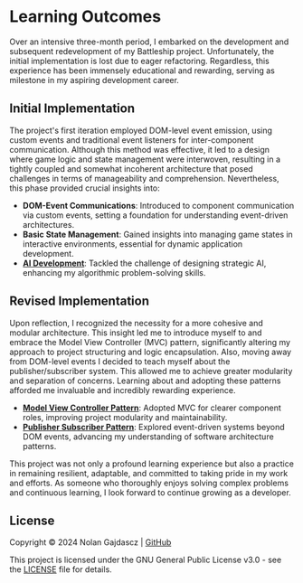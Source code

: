 # Learning Outcomes

Over an intensive three-month period, I embarked on the development and subsequent redevelopment of
my Battleship project. Unfortunately, the initial implementation is lost due to eager refactoring.
Regardless, this experience has been immensely educational and rewarding, serving as milestone in my
aspiring development career.

## Initial Implementation

The project's first iteration employed DOM-level event emission, using custom events and traditional
event listeners for inter-component communication. Although this method was effective, it led to a
design where game logic and state management were interwoven, resulting in a tightly coupled and
somewhat incoherent architecture that posed challenges in terms of manageability and comprehension.
Nevertheless, this phase provided crucial insights into:

- **DOM-Event Communications**: Introduced to component communication via custom events, setting a
  foundation for understanding event-driven architectures.
- **Basic State Management**: Gained insights into managing game states in interactive environments,
  essential for dynamic application development.
- [**AI Development**](../src/js/Components/AI/README.md): Tackled the challenge of designing
  strategic AI, enhancing my algorithmic problem-solving skills.

## Revised Implementation

Upon reflection, I recognized the necessity for a more cohesive and modular architecture. This
insight led me to introduce myself to and embrace the Model View Controller (MVC) pattern,
significantly altering my approach to project structuring and logic encapsulation. Also, moving away
from DOM-level events I decided to teach myself about the publisher/subscriber system. This allowed
me to achieve greater modularity and separation of concerns. Learning about and adopting these
patterns afforded me invaluable and incredibly rewarding experience.

- [**Model View Controller Pattern**](../src/js/Components/README.md): Adopted MVC for clearer
  component roles, improving project modularity and maintainability.
- [**Publisher Subscriber Pattern**](../src/js/Events/README.MD): Explored event-driven systems
  beyond DOM events, advancing my understanding of software architecture patterns.

This project was not only a profound learning experience but also a practice in remaining resilient,
adaptable, and committed to taking pride in my work and efforts. As someone who thoroughly enjoys
solving complex problems and continuous learning, I look forward to continue growing as a developer.

## License

Copyright © 2024 Nolan Gajdascz | [GitHub](https://github.com/Gajdascz)

This project is licensed under the GNU General Public License v3.0 - see the [LICENSE](LICENSE) file
for details.

